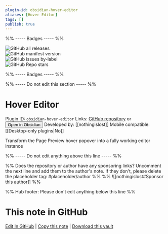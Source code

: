 ```yaml
---
plugin-id: obsidian-hover-editor
aliases: [Hover Editor]
tags: []
publish: true
---
```


%% ----- Badges ----- %%

![GitHub all releases](https://img.shields.io/github/downloads/nothingislost/obsidian-hover-editor/total?color=573E7A&logo=github&style=for-the-badge)  
![GitHub manifest version](https://img.shields.io/github/manifest-json/v/nothingislost/obsidian-hover-editor?color=573E7A&logo=github&style=for-the-badge)  
![GitHub issues by-label](https://img.shields.io/github/issues/nothingislost/obsidian-hover-editor/help%20wanted?color=573E7A&logo=github&style=for-the-badge)  
![GitHub Repo stars](https://img.shields.io/github/stars/nothingislost/obsidian-hover-editor?color=573E7A&logo=github&style=for-the-badge)

%% ----- Badges ----- %%

%% ----- Do not edit this section ----- %%

# Hover Editor

Plugin ID: `obsidian-hover-editor`
Links: [GitHub repository](https://github.com/nothingislost/obsidian-hover-editor) or [<button id=HH>Open in Obsidian</button>](obsidian://show-plugin?id=obsidian-hover-editor)
Developed by: [[nothingislost]]
Mobile compatible: [[Desktop-only plugins|No]]

Transform the Page Preview hover popover into a fully working editor instance

%% ----- Do not edit anything above this line ----- %%

%% Does the repository or author have any sponsoring links? Uncomment the next line and add them to the author's note. If they don't, please delete the placeholder tag: #placeholder/author %%
%% ![[nothingislost#Sponsor this author]] %%

%% Hub footer: Please don't edit anything below this line %%

# This note in GitHub

<span class="git-footer">[Edit In GitHub](https://github.dev/obsidian-community/obsidian-hub/blob/main/02%20-%20Community%20Expansions/02.05%20All%20Community%20Expansions/Plugins/obsidian-hover-editor.md "git-hub-edit-note") | [Copy this note](https://raw.githubusercontent.com/obsidian-community/obsidian-hub/main/02%20-%20Community%20Expansions/02.05%20All%20Community%20Expansions/Plugins/obsidian-hover-editor.md "git-hub-copy-note") | [Download this vault](https://github.com/obsidian-community/obsidian-hub/archive/refs/heads/main.zip "git-hub-download-vault") </span>
